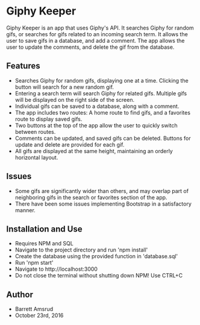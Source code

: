 # Giphy Keeper

Giphy Keeper is an app that uses Giphy's API.  It searches Giphy for random gifs, or searches for gifs related to an incoming search term.  It allows the user to save gifs in a database, and add a comment.  The app allows the user to update the comments, and delete the gif from the database.

## Features

- Searches Giphy for random gifs, displaying one at a time.  Clicking the button will search for a new random gif.
- Entering a search term will search Giphy for related gifs.  Multiple gifs will be displayed on the right side of the screen.
- Individual gifs can be saved to a database, along with a comment.
- The app includes two routes: A home route to find gifs, and a favorites route to display saved gifs.
- Two buttons at the top of the app allow the user to quickly switch between routes.
- Comments can be updated, and saved gifs can be deleted.  Buttons for update and delete are provided for each gif.
- All gifs are displayed at the same height, maintaining an orderly horizontal layout.

## Issues

- Some gifs are significantly wider than others, and may overlap part of neighboring gifs in the search or favorites section of the app.
- There have been some issues implementing Bootstrap in a satisfactory manner.

## Installation and Use

- Requires NPM and SQL
- Navigate to the project directory and run 'npm install'
- Create the database using the provided function in 'database.sql'
- Run 'npm start'
- Navigate to http://localhost:3000
- Do not close the terminal without shutting down NPM!  Use CTRL+C

## Author

- Barrett Amsrud
- October 23rd, 2016

``````
